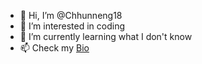 - 👋 Hi, I’m @Chhunneng18
- 👀 I’m interested in coding
- 🌱 I’m currently learning what I don't know
- 📫 Check my [Bio](https://chhunneng.me/)
